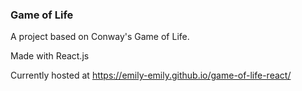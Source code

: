 ### Game of Life

A project based on Conway's Game of Life.

Made with React.js

Currently hosted at https://emily-emily.github.io/game-of-life-react/
